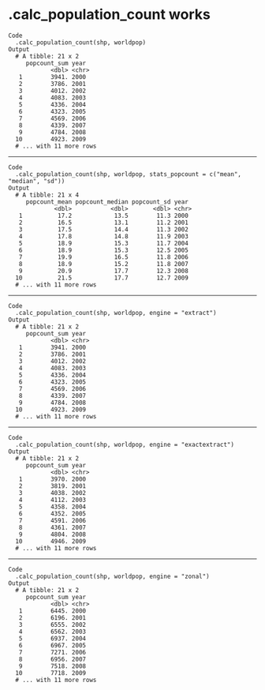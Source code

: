 # .calc_population_count works

    Code
      .calc_population_count(shp, worldpop)
    Output
      # A tibble: 21 x 2
         popcount_sum year 
                <dbl> <chr>
       1        3941. 2000 
       2        3786. 2001 
       3        4012. 2002 
       4        4083. 2003 
       5        4336. 2004 
       6        4323. 2005 
       7        4569. 2006 
       8        4339. 2007 
       9        4784. 2008 
      10        4923. 2009 
      # ... with 11 more rows

---

    Code
      .calc_population_count(shp, worldpop, stats_popcount = c("mean", "median", "sd"))
    Output
      # A tibble: 21 x 4
         popcount_mean popcount_median popcount_sd year 
                 <dbl>           <dbl>       <dbl> <chr>
       1          17.2            13.5        11.3 2000 
       2          16.5            13.1        11.2 2001 
       3          17.5            14.4        11.3 2002 
       4          17.8            14.8        11.9 2003 
       5          18.9            15.3        11.7 2004 
       6          18.9            15.3        12.5 2005 
       7          19.9            16.5        11.8 2006 
       8          18.9            15.2        11.8 2007 
       9          20.9            17.7        12.3 2008 
      10          21.5            17.7        12.7 2009 
      # ... with 11 more rows

---

    Code
      .calc_population_count(shp, worldpop, engine = "extract")
    Output
      # A tibble: 21 x 2
         popcount_sum year 
                <dbl> <chr>
       1        3941. 2000 
       2        3786. 2001 
       3        4012. 2002 
       4        4083. 2003 
       5        4336. 2004 
       6        4323. 2005 
       7        4569. 2006 
       8        4339. 2007 
       9        4784. 2008 
      10        4923. 2009 
      # ... with 11 more rows

---

    Code
      .calc_population_count(shp, worldpop, engine = "exactextract")
    Output
      # A tibble: 21 x 2
         popcount_sum year 
                <dbl> <chr>
       1        3970. 2000 
       2        3819. 2001 
       3        4038. 2002 
       4        4112. 2003 
       5        4358. 2004 
       6        4352. 2005 
       7        4591. 2006 
       8        4361. 2007 
       9        4804. 2008 
      10        4946. 2009 
      # ... with 11 more rows

---

    Code
      .calc_population_count(shp, worldpop, engine = "zonal")
    Output
      # A tibble: 21 x 2
         popcount_sum year 
                <dbl> <chr>
       1        6445. 2000 
       2        6196. 2001 
       3        6555. 2002 
       4        6562. 2003 
       5        6937. 2004 
       6        6967. 2005 
       7        7271. 2006 
       8        6956. 2007 
       9        7518. 2008 
      10        7718. 2009 
      # ... with 11 more rows

